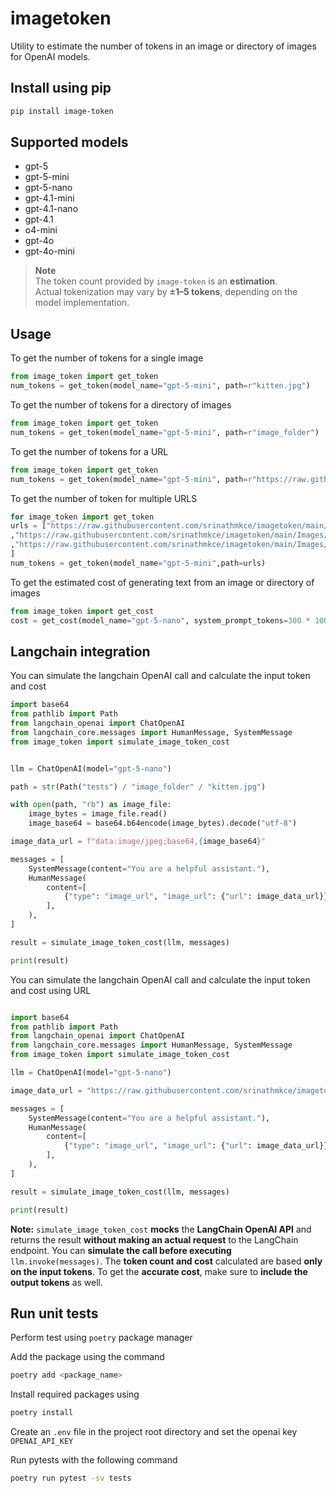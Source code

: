 # imagetoken

Utility to estimate the number of tokens in an image or directory of images for OpenAI models.

## Install using pip

```bash
pip install image-token
```

## Supported models

- gpt-5
- gpt-5-mini
- gpt-5-nano
- gpt-4.1-mini
- gpt-4.1-nano
- gpt-4.1
- o4-mini
- gpt-4o
- gpt-4o-mini

> **Note**  
> The token count provided by `image-token` is an **estimation**.  
> Actual tokenization may vary by **±1–5 tokens**, depending on the model implementation.

## Usage

To get the number of tokens for a single image
```python
from image_token import get_token
num_tokens = get_token(model_name="gpt-5-mini", path=r"kitten.jpg")
```

To get the number of tokens for a directory of images
```python
from image_token import get_token
num_tokens = get_token(model_name="gpt-5-mini", path=r"image_folder")
```

To get the number of tokens for a URL
```python
from image_token import get_token
num_tokens = get_token(model_name="gpt-5-mini", path=r"https://raw.githubusercontent.com/srinathmkce/imagetoken/main/Images/kitten.jpeg")
```

To get the number of token for multiple URLS
```python
for image_token import get_token
urls = ["https://raw.githubusercontent.com/srinathmkce/imagetoken/main/Images/kitten.jpeg"
,"https://raw.githubusercontent.com/srinathmkce/imagetoken/main/Images/kitten.jpg"
,"https://raw.githubusercontent.com/srinathmkce/imagetoken/main/Images/kitten.png"
]
num_tokens = get_token(model_name="gpt-5-mini",path=urls)
```

To get the estimated cost of generating text from an image or directory of images
```python
from image_token import get_cost
cost = get_cost(model_name="gpt-5-nano", system_prompt_tokens=300 * 100, approx_output_tokens=100 * 100, path=r"image_folder")
```

## Langchain integration

You can simulate the langchain OpenAI call and calculate the input token and cost
```python
import base64
from pathlib import Path
from langchain_openai import ChatOpenAI
from langchain_core.messages import HumanMessage, SystemMessage
from image_token import simulate_image_token_cost


llm = ChatOpenAI(model="gpt-5-nano")

path = str(Path("tests") / "image_folder" / "kitten.jpg")

with open(path, "rb") as image_file:
    image_bytes = image_file.read()
    image_base64 = base64.b64encode(image_bytes).decode("utf-8")

image_data_url = f"data:image/jpeg;base64,{image_base64}"

messages = [
    SystemMessage(content="You are a helpful assistant."),
    HumanMessage(
        content=[
            {"type": "image_url", "image_url": {"url": image_data_url}},
        ],
    ),
]

result = simulate_image_token_cost(llm, messages)

print(result)

```

You can simulate the langchain OpenAI call and calculate the input token and cost using URL
```python

import base64
from pathlib import Path
from langchain_openai import ChatOpenAI
from langchain_core.messages import HumanMessage, SystemMessage
from image_token import simulate_image_token_cost

llm = ChatOpenAI(model="gpt-5-nano")

image_data_url = "https://raw.githubusercontent.com/srinathmkce/imagetoken/main/Images/kitten.jpeg"

messages = [
    SystemMessage(content="You are a helpful assistant."),
    HumanMessage(
        content=[
            {"type": "image_url", "image_url": {"url": image_data_url}},
        ],
    ),
]

result = simulate_image_token_cost(llm, messages)

print(result)


```

**Note:** `simulate_image_token_cost` **mocks** the **LangChain OpenAI API** and returns the result **without making an actual request** to the LangChain endpoint. You can **simulate the call before executing** `llm.invoke(messages)`. The **token count and cost** calculated are based **only on the input tokens**. To get the **accurate cost**, make sure to **include the output tokens** as well.


## Run unit tests

Perform test using `poetry` package manager

Add the package using the command

```bash
poetry add <package_name>
```
Install required packages using

```bash
poetry install
```

Create an `.env` file in the project root directory and set the openai key `OPENAI_API_KEY`

Run pytests with the following command

```bash
poetry run pytest -sv tests
```